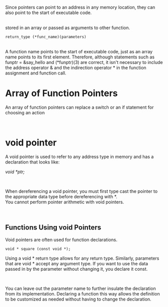Since pointers can point to an address in any memory location, they can also point to the start of executable code. 

<br>
stored in an array or passed as arguments to other function.
<br>

```
return_type (*func_name)(parameters) 
```

<br>
A function name points to the start of executable code, just as an array name points to its first element. Therefore, although statements such as funptr = &say_hello and (*funptr)(3) are correct, it isn't necessary to include the address operator & and the indirection operator * in the function assignment and function call.

# Array of Function Pointers 
An array of function pointers can replace a switch or an if statement for choosing an action

<br>

# void pointer

A void pointer is used to refer to any address type in memory and has a declaration that looks like:

<i>void *ptr;</i>

<br>

When dereferencing a void pointer, you must first type cast the pointer to the appropriate data type before dereferencing with *.
<br>
You cannot perform pointer arithmetic with void pointers.

<br>

## Functions Using void Pointers 

Void pointers are often used for function declarations. 
```
void * square (const void *); 

```
Using a void * return type allows for any return type. Similarly, parameters that are void * accept any argument type. If you want to use the data passed in by the parameter without changing it, you declare it const.


<br>

You can leave out the parameter name to further insulate the declaration from its implementation. Declaring a function this way allows the definition to be customized as needed without having to change the declaration.

